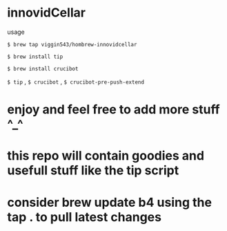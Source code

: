 # innovidCellar
usage

 `$ brew tap viggin543/hombrew-innovidcellar`
 
 `$ brew install tip`
 
 `$ brew install crucibot`
 
 `$ tip` ,
 `$ crucibot` ,
 `$ crucibot-pre-push-extend`


# enjoy and feel free to add more  stuff ^_^
 
# this repo will contain goodies and usefull stuff like the tip script 

# consider brew update b4 using the tap . to pull latest changes 
